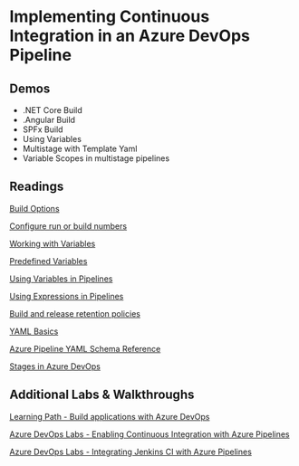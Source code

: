 # Implementing Continuous Integration in an Azure DevOps Pipeline

## Demos

- .NET Core Build
- .Angular Build
- SPFx Build
- Using Variables
- Multistage with Template Yaml
- Variable Scopes in multistage pipelines

## Readings

[Build Options](https://docs.microsoft.com/en-us/azure/devops/pipelines/build/options?view=azure-devops&tabs=yaml)

[Configure run or build numbers](https://docs.microsoft.com/en-us/azure/devops/pipelines/process/run-number?view=azure-devops&tabs=yaml)

[Working with Variables](https://docs.microsoft.com/en-us/azure/devops/pipelines/process/variables?view=azure-devops&tabs=yaml%2Cbatch)

[Predefined Variables](https://docs.microsoft.com/en-us/azure/devops/pipelines/build/variables?view=azure-devops&tabs=yaml)

[Using Variables in Pipelines](https://docs.microsoft.com/en-us/azure/devops/pipelines/process/variables?view=azure-devops&tabs=yaml%2Cbatch)

[Using Expressions in Pipelines](https://docs.microsoft.com/en-us/azure/devops/pipelines/process/expressions?view=azure-devops)

[Build and release retention policies](https://docs.microsoft.com/en-us/azure/devops/pipelines/policies/retention?view=azure-devops&tabs=yaml)

[YAML Basics](https://www.tutorialspoint.com/yaml/yaml_basics.htm)

[Azure Pipeline YAML Schema Reference](https://docs.microsoft.com/en-us/azure/devops/pipelines/yaml-schema?view=azure-devops&tabs=schema%2Cparameter-schema)

[Stages in Azure DevOps](https://docs.microsoft.com/en-us/azure/devops/pipelines/process/stages?view=azure-devops&tabs=yaml)

## Additional Labs & Walkthroughs

[Learning Path - Build applications with Azure DevOps](https://docs.microsoft.com/en-us/learn/paths/build-applications-with-azure-devops/)

[Azure DevOps Labs - Enabling Continuous Integration with Azure Pipelines](https://www.azuredevopslabs.com/labs/azuredevops/continuousintegration/)

[Azure DevOps Labs - Integrating Jenkins CI with Azure Pipelines ](https://www.azuredevopslabs.com/labs/vstsextend/jenkins/)
